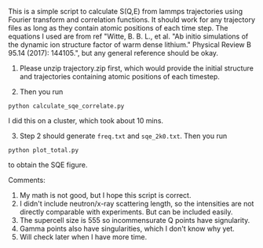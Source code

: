 This is a simple script to calculate S(Q,E) from lammps trajectories using Fourier transform and correlation functions. It should work for any trajectory files as long as they contain atomic positions of each time step. The equations I used are from ref "Witte, B. B. L., et al. "Ab initio simulations of the dynamic ion structure factor of warm dense lithium." Physical Review B 95.14 (2017): 144105.", but any general reference should be okay.

1. Please unzip trajectory.zip first, which would provide the initial structure and trajectories containing atomic positions of each timestep.

2. Then you run
``` 
python calculate_sqe_correlate.py
```
I did this on a cluster, which took about 10 mins.

3. Step 2 should generate `freq.txt` and `sqe_2k0.txt`. Then you run
```
python plot_total.py
```
to obtain the SQE figure.

Comments:
1. My math is not good, but I hope this script is correct.
2. I didn't include neutron/x-ray scattering length, so the intensities are not directly comparable with experiments. But can be included easily.
3. The supercell size is 555 so incommensurate Q points have signularity.
4. Gamma points also have singularities, which I don't know why yet.
5. Will check later when I have more time.
